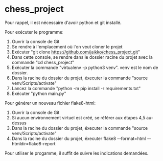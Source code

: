 # chess_project

Pour rappel, il est nécessaire d'avoir python et git installé.

Pour exécuter le programme:

1. Ouvrir la console de Git
2. Se rendre à l'emplacement où l'on veut cloner le projet
3. Exécuter "git clone https://github.com/jaikko/chess_project.git"
4. Dans cette console, se rendre dans le dossier racine du projet avec la commande "cd chess_project" 
5. Exécuter la commande "virtualenv -p python3 venv". venv est le nom de dossier.
6. Dans la racine du dossier du projet, éxecuter la commande "source venv/Scripts/activate"
7. Lancez la commande "python -m pip install -r requirements.txt"
8. Exécuter "python main.py"

Pour générer un nouveau fichier flake8-html:

1. Ouvrir la console de Git
2. Si aucun environnement virtuel est créé, se référer aux étapes 4,5 au-dessus
3. Dans la racine du dossier du projet, éxecuter la commande "source venv/Scripts/activate"
4. Dans la racine du dossier du projet, éxecuter flake8 --format=html --htmldir=flake8-report

Pour utiliser le progamme, il suffit de suivre les indications demandées.




